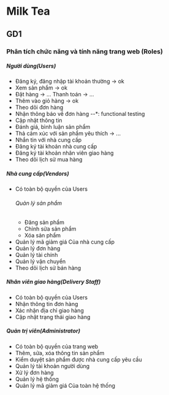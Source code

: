 # Milk Tea

## GD1
### Phân tích chức năng và tính năng trang web (Roles)
##### Người dùng(Users)
- Đăng ký, đăng nhập tài khoản thường -> ok
- Xem sản phẩm -> ok
- Đặt hàng -> ... Thanh toán -> ...
- Thêm vào giỏ hàng -> ok
- Theo dõi đơn hàng
- Nhận thông báo về đơn hàng --*: functional testing
- Cập nhật thông tin
- Đánh giá, bình luận sản phẩm
- Thả cảm xúc với sản phẩm yêu thích  -> ...
- Nhắn tin với nhà cung cấp
- Đăng ký tài khoản nhà cung cấp
- Đăng ký tài khoản nhân viên giao hàng
- Theo dõi lịch sử mua hàng
##### Nhà cung cấp(Vendors)
- Có toàn bộ quyền của Users
    ###### Quản lý sản phẩm
    - Đăng sản phẩm
    - Chỉnh sửa sản phẩm
    - Xóa sản phẩm
- Quản lý mã giảm giá Của nhà cung cấp
- Quản lý đơn hàng
- Quản lý tài chính
- Quản lý vận chuyển
- Theo dõi lịch sử bán hàng
##### Nhân viên giao hàng(Delivery Staff)
- Có toàn bộ quyền của Users
- Nhận thông tin đơn hàng
- Xác nhận địa chỉ giao hàng
- Cập nhật trạng thái giao hàng
##### Quản trị viên(Administrator)
- Có toàn bộ quyền của trang web
- Thêm, sửa, xóa thông tin sản phẩm
- Kiểm duyệt sản phẩm được nhà cung cấp yêu cầu 
- Quản lý tài khoản người dùng
- Xử lý đơn hàng
- Quản lý hệ thống
- Quản lý mã giảm giá Của toàn hệ thống
